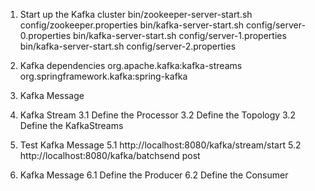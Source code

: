 1. Start up the Kafka cluster
   bin/zookeeper-server-start.sh config/zookeeper.properties
   bin/kafka-server-start.sh config/server-0.properties
   bin/kafka-server-start.sh config/server-1.properties
   bin/kafka-server-start.sh config/server-2.properties

2. Kafka dependencies 
   org.apache.kafka:kafka-streams
   org.springframework.kafka:spring-kafka

3. Kafka Message
   
4. Kafka Stream
   3.1 Define the Processor
   3.2 Define the Topology
   3.2 Define the KafkaStreams
   
5. Test Kafka Message
   5.1 http://localhost:8080/kafka/stream/start
   5.2 http://localhost:8080/kafka/batchsend  post
   
6. Kafka Message
   6.1 Define the Producer
   6.2 Define the Consumer
